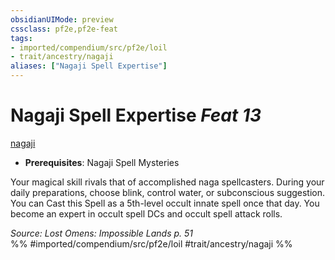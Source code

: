 ```yaml
---
obsidianUIMode: preview
cssclass: pf2e,pf2e-feat
tags:
- imported/compendium/src/pf2e/loil
- trait/ancestry/nagaji
aliases: ["Nagaji Spell Expertise"]
---
```

# Nagaji Spell Expertise  *Feat 13*  
[nagaji](nagaji-loil.md)  

- **Prerequisites**: Nagaji Spell Mysteries

Your magical skill rivals that of accomplished naga spellcasters. During your daily preparations, choose blink, control water, or subconscious suggestion. You can Cast this Spell as a 5th-level occult innate spell once that day. You become an expert in occult spell DCs and occult spell attack rolls.

*Source: Lost Omens: Impossible Lands p. 51*  
%% #imported/compendium/src/pf2e/loil #trait/ancestry/nagaji %%